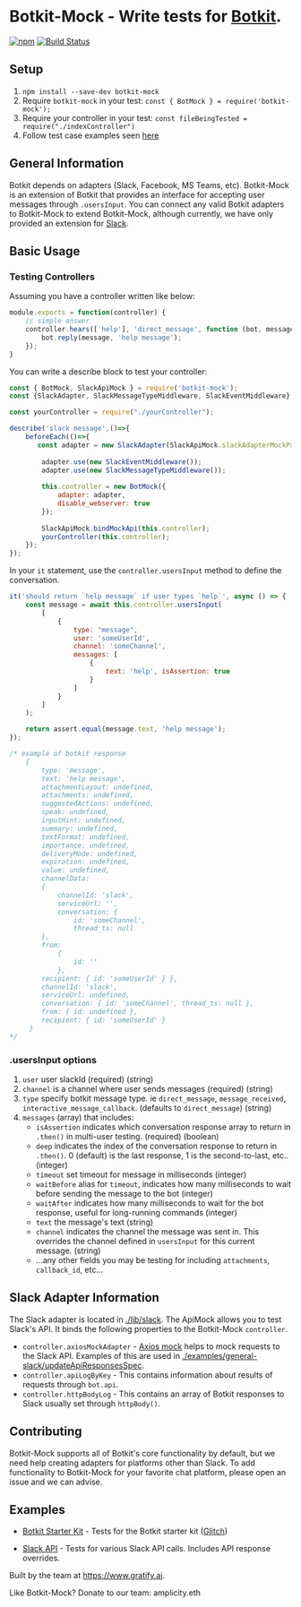 # Botkit-Mock - Write tests for [Botkit](https://github.com/howdyai/botkit).
[![npm](https://img.shields.io/npm/l/botkit.svg)](https://spdx.org/licenses/MIT)
[![Build Status](https://travis-ci.com/gratifyguy/botkit-mock.svg?branch=master)](https://travis-ci.com/github/gratifyguy/botkit-mock)


## Setup ##

1. `npm install --save-dev botkit-mock`
2. Require `botkit-mock` in your test: `const { BotMock } = require('botkit-mock');`
3. Require your controller in your test: `const fileBeingTested = require("./indexController")`
4. Follow test case examples seen [here](/examples)

## General Information
Botkit depends on adapters (Slack, Facebook, MS Teams, etc).
Botkit-Mock is an extension of Botkit that provides an interface for accepting user messages through `.usersInput`. You can connect any valid Botkit adapters to Botkit-Mock to extend Botkit-Mock, although currently, we have only provided an extension for [Slack](lib/slack).


## Basic Usage ##

### Testing Controllers ###

Assuming you have a controller written like below:

```javascript
module.exports = function(controller) {
    // simple answer
    controller.hears(['help'], 'direct_message', function (bot, message) {
        bot.reply(message, 'help message');
    });
}
```

You can write a describe block to test your controller:

```javascript
const { BotMock, SlackApiMock } = require('botkit-mock');
const {SlackAdapter, SlackMessageTypeMiddleware, SlackEventMiddleware} = require('botbuilder-adapter-slack');

const yourController = require("./yourController");

describe('slack message',()=>{
    beforeEach(()=>{
       const adapter = new SlackAdapter(SlackApiMock.slackAdapterMockParams);
   
        adapter.use(new SlackEventMiddleware());
        adapter.use(new SlackMessageTypeMiddleware());
   
        this.controller = new BotMock({
            adapter: adapter,
            disable_webserver: true
        });
   
        SlackApiMock.bindMockApi(this.controller);
        yourController(this.controller);
    });
});
```

In your `it` statement, use the `controller.usersInput` method to define the conversation.

```javascript
it('should return `help message` if user types `help`', async () => {
    const message = await this.controller.usersInput(
        [
            {   
                type: "message",
                user: 'someUserId',
                channel: 'someChannel',
                messages: [
                    {
                        text: 'help', isAssertion: true
                    }
                ]
            }
        ]
    );

    return assert.equal(message.text, 'help message');
});

/* example of botkit response
	{ 
		type: 'message',
		text: 'help message',
		attachmentLayout: undefined,
		attachments: undefined,
		suggestedActions: undefined,
		speak: undefined,
		inputHint: undefined,
		summary: undefined,
		textFormat: undefined,
		importance: undefined,
		deliveryMode: undefined,
		expiration: undefined,
		value: undefined,
		channelData:
		{
			channelId: 'slack',
			serviceUrl: '',
			conversation: { 
				id: 'someChannel', 
				thread_ts: null 
		},
		from: 
			{ 
				id: '' 
			},
		recipient: { id: 'someUserId' } },
		channelId: 'slack',
		serviceUrl: undefined,
		conversation: { id: 'someChannel', thread_ts: null },
		from: { id: undefined },
		recipient: { id: 'someUserId' } 
	 }
*/
```
### .usersInput options
1. `user` user slackId (required) (string)
2. `channel` is a channel where user sends messages (required) (string)
3. `type` specify botkit message type. ie `direct_message`, `message_received`, `interactive_message_callback`. (defaults to `direct_message`) (string)
4. `messages` (array) that includes:
    - `isAssertion` indicates which conversation response array to return in `.then()` in multi-user testing. (required) (boolean)
    - `deep` indicates the index of the conversation response to return in `.then()`. 0 (default) is the last response, 1 is the second-to-last, etc.. (integer)
    - `timeout` set timeout for message in milliseconds (integer)
    - `waitBefore` alias for `timeout`, indicates how many milliseconds to wait before sending the message to the bot (integer)
    - `waitAfter` indicates how many milliseconds to wait for the bot response, useful for long-running commands (integer)
    - `text` the message's text (string)
    - `channel` indicates the channel the message was sent in. This overrides the channel defined in `usersInput` for this current message. (string)
    - ...any other fields you may be testing for including `attachments`, `callback_id`, etc...


## Slack Adapter Information
The Slack adapter is located in [./lib/slack](https://github.com/gratifyguy/botkit-mock/tree/init-4.0/lib/slack). The ApiMock allows you to test Slack's API. It binds the following properties to the Botkit-Mock `controller`.
* `controller.axiosMockAdapter` - [Axios mock](https://github.com/ctimmerm/axios-mock-adapter) helps to mock requests to the Slack API.  Examples of this are used in [./examples/general-slack/updateApiResponsesSpec](https://www.github.com/botkit-mock/examples/general-slack/updateApiResponsesSpec.js).
* `controller.apiLogByKey` - This contains information about results of requests through `bot.api`.
* `controller.httpBodyLog` - This contains an array of Botkit responses to Slack usually set through `httpBody()`.



## Contributing ##
Botkit-Mock supports all of Botkit's core functionality by default, but we need help creating adapters for platforms other than Slack. 
To add functionality to Botkit-Mock for your favorite chat platform, please open an issue and we can advise.

## Examples ##

- [Botkit Starter Kit](examples/botkit-slack) - Tests for the Botkit starter kit ([Glitch](https://glitch.com/botkit))

- [Slack API](examples/general-slack/updateApiResponses.spec.js) - Tests for various Slack API calls. Includes API response overrides.


Built by the team at https://www.gratify.ai.

Like Botkit-Mock? Donate to our team: amplicity.eth


